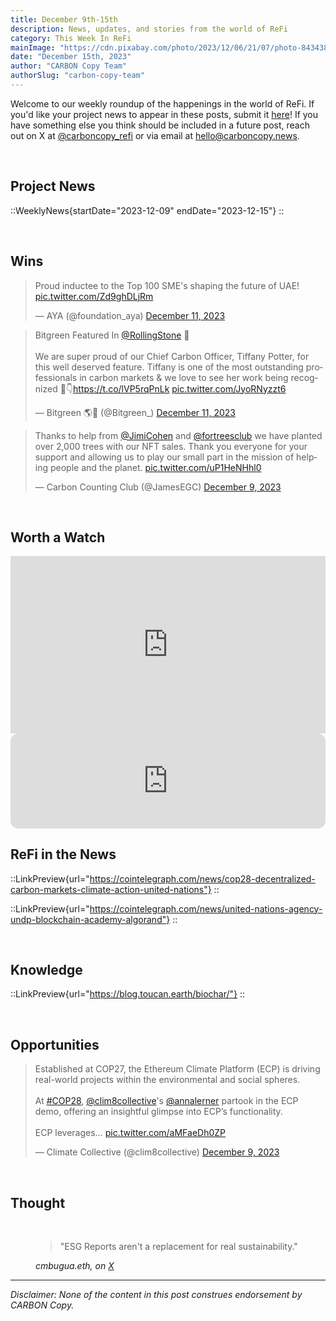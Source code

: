 ```yaml
---
title: December 9th-15th
description: News, updates, and stories from the world of ReFi
category: This Week In ReFi
mainImage: "https://cdn.pixabay.com/photo/2023/12/06/21/07/photo-8434386_1280.jpg"
date: "December 15th, 2023"
author: "CARBON Copy Team"
authorSlug: "carbon-copy-team"
---
```


Welcome to our weekly roundup of the happenings in the world of ReFi. If you'd like your project news to appear in these posts, submit it [here](https://baserow.io/form/Bvg1VhbZvYjYDyylflMoYvqPA7Gogg1GDeTjzO8ku-o)! If you have something else you think should be included in a future post, reach out on X at [@carboncopy_refi](https://x.com/carboncopy_refi) or via email at hello@carboncopy.news.

<br>

## Project News

::WeeklyNews{startDate="2023-12-09" endDate="2023-12-15"}
::

<br>

## Wins

<blockquote class="twitter-tweet"><p lang="en" dir="ltr">Proud inductee to the Top 100 SME&#39;s shaping the future of UAE! <a href="https://t.co/Zd9ghDLjRm">pic.twitter.com/Zd9ghDLjRm</a></p>&mdash; AYA (@foundation_aya) <a href="https://twitter.com/foundation_aya/status/1734218365709803569?ref_src=twsrc%5Etfw">December 11, 2023</a></blockquote>

<blockquote class="twitter-tweet"><p lang="en" dir="ltr">Bitgreen Featured In <a href="https://twitter.com/RollingStone?ref_src=twsrc%5Etfw">@RollingStone</a> 🙌<br><br>We are super proud of our Chief Carbon Officer, Tiffany Potter, for this well deserved feature. Tiffany is one of the most outstanding professionals in carbon markets &amp; we love to see her work being recognized 🧵👇<a href="https://t.co/lVP5rqPnLk">https://t.co/lVP5rqPnLk</a> <a href="https://t.co/JyoRNyzzt6">pic.twitter.com/JyoRNyzzt6</a></p>&mdash; Bitgreen 🌎🌱 (@Bitgreen_) <a href="https://twitter.com/Bitgreen_/status/1734332673076654435?ref_src=twsrc%5Etfw">December 11, 2023</a></blockquote>

<blockquote class="twitter-tweet"><p lang="en" dir="ltr">Thanks to help from <a href="https://twitter.com/JimiCohen?ref_src=twsrc%5Etfw">@JimiCohen</a> and <a href="https://twitter.com/fortreesclub?ref_src=twsrc%5Etfw">@fortreesclub</a> we have planted over 2,000 trees with our NFT sales. Thank you everyone for your support and allowing us to play our small part in the mission of helping people and the planet. <a href="https://t.co/uP1HeNHhl0">pic.twitter.com/uP1HeNHhl0</a></p>&mdash; Carbon Counting Club (@JamesEGC) <a href="https://twitter.com/JamesEGC/status/1733313998005600689?ref_src=twsrc%5Etfw">December 9, 2023</a></blockquote>

<br>

## Worth a Watch

<iframe width="100%" style="aspect-ratio: 16/9" src="https://www.youtube.com/embed/C7dYUoL2lZY?si=B5AB3NAZACc8rak2" title="YouTube video player" frameborder="0" allow="accelerometer; autoplay; clipboard-write; encrypted-media; gyroscope; picture-in-picture; web-share" allowfullscreen></iframe>

<br>

<iframe style="border-radius:12px" src="https://open.spotify.com/embed/episode/7vZjofdFwPw0EG7yqOIRs6?utm_source=generator&theme=0" width="100%" height="152" frameBorder="0" allowfullscreen="" allow="autoplay; clipboard-write; encrypted-media; fullscreen; picture-in-picture" loading="lazy"></iframe>

<br>

## ReFi in the News

::LinkPreview{url="https://cointelegraph.com/news/cop28-decentralized-carbon-markets-climate-action-united-nations"}
::

::LinkPreview{url="https://cointelegraph.com/news/united-nations-agency-undp-blockchain-academy-algorand"}
::

<br>

## Knowledge

::LinkPreview{url="https://blog.toucan.earth/biochar/"}
::

<br>

## Opportunities

<blockquote class="twitter-tweet"><p lang="en" dir="ltr">Established at COP27, the Ethereum Climate Platform (ECP) is driving real-world projects within the environmental and social spheres.<br><br>At <a href="https://twitter.com/hashtag/COP28?src=hash&amp;ref_src=twsrc%5Etfw">#COP28</a>, <a href="https://twitter.com/clim8collective?ref_src=twsrc%5Etfw">@clim8collective</a>&#39;s <a href="https://twitter.com/annalerner?ref_src=twsrc%5Etfw">@annalerner</a> partook in the ECP demo, offering an insightful glimpse into ECP’s functionality.<br><br>ECP leverages… <a href="https://t.co/aMFaeDh0ZP">pic.twitter.com/aMFaeDh0ZP</a></p>&mdash; Climate Collective (@clim8collective) <a href="https://twitter.com/clim8collective/status/1733464525460971591?ref_src=twsrc%5Etfw">December 9, 2023</a></blockquote>

<br>

## Thought

<br>

<figure class="text-center mb-5">
  <blockquote class="blockquote">
    <span>"ESG Reports aren't a replacement for real sustainability."</span>
  </blockquote>
  <figcaption class="blockquote-footer">
    <cite title="cmbugua.eth">cmbugua.eth, on <a href="https://x.com/Ruskim/status/1735202058087612800?s=20" target="_blank">X</a></cite>
  </figcaption>
</figure>

***

*Disclaimer: None of the content in this post construes endorsement by CARBON Copy.*  
